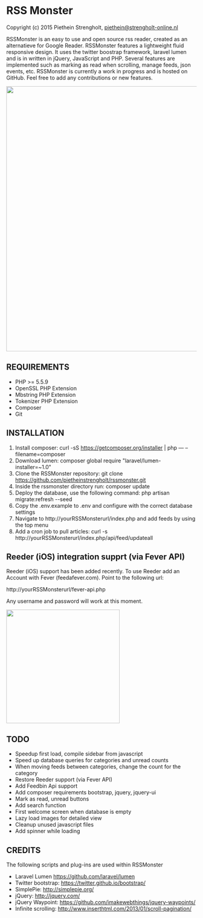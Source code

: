 RSS Monster
=======

Copyright (c) 2015 Piethein Strengholt, piethein@strengholt-online.nl

RSSMonster is an easy to use and open source rss reader, created as an alternatieve for Google Reader.
RSSMonster features a lightweight fluid responsive design. It uses the twitter boostrap framework, laravel 
lumen and is in written in jQuery, JavaScript and PHP. Several features are implemented such as 
marking as read when scrolling, manage feeds, json events, etc.
RSSMonster is currently a work in progress and is hosted on GitHub. 
Feel free to add any contributions or new features.

<img src="http://www.strengholt-online.nl/wp-content/uploads/2015/rssmonster.png" width="700px">

REQUIREMENTS
------------

* PHP >= 5.5.9
* OpenSSL PHP Extension
* Mbstring PHP Extension
* Tokenizer PHP Extension
* Composer
* Git

INSTALLATION
------------

1. Install composer: curl -sS https://getcomposer.org/installer | php — –filename=composer
2. Download lumen: composer global require "laravel/lumen-installer=~1.0"
3. Clone the RSSMonster repository: git clone https://github.com/pietheinstrengholt/rssmonster.git
4. Inside the rssmonster directory run: composer update
2. Deploy the database, use the following command: php artisan migrate:refresh --seed
3. Copy the .env.example to .env and configure with the correct database settings
5. Navigate to http://yourRSSMonsterurl/index.php and add feeds by using the top menu
6. Add a cron job to pull articles: curl -s http://yourRSSMonsterurl/index.php/api/feed/updateall

Reeder (iOS) integration supprt (via Fever API)
----

Reeder (iOS) support has been added recently. To use Reeder add an Account with Fever (feedafever.com). Point to the following url:

http://yourRSSMonsterurl/fever-api.php

Any username and password will work at this moment.

<img src="http://phppaper.strengholt-online.nl/wp-content/uploads/fever.png" width="300px">


TODO
----

* Speedup first load, compile sidebar from javascript
* Speed up database queries for categories and unread counts
* When moving feeds between categories, change the count for the category
* Restore Reeder support (via Fever API)
* Add Feedbin Api support
* Add composer requirements bootstrap, jquery, jquery-ui
* Mark as read, unread buttons
* Add search function
* First welcome screen when database is empty
* Lazy load images for detailed view
* Cleanup unused javascript files
* Add spinner while loading

CREDITS
-------

The following scripts and plug-ins are used within RSSMonster

* Laravel Lumen https://github.com/laravel/lumen
* Twitter bootstrap: https://twitter.github.io/bootstrap/
* SimplePie: http://simplepie.org/
* jQuery: http://jquery.com/
* jQuery Waypoint: https://github.com/imakewebthings/jquery-waypoints/
* Infinite scrolling: http://www.inserthtml.com/2013/01/scroll-pagination/
